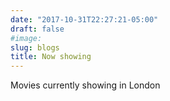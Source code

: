 ```yaml
---
date: "2017-10-31T22:27:21-05:00"
draft: false
#image: 
slug: blogs
title: Now showing
---
```


Movies currently showing in London
